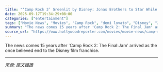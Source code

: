 ```yaml
---
title: "‘Camp Rock 3’ Greenlit by Disney: Jonas Brothers to Star While Demi Lovato Joins as Executive Producer"
date: 2025-09-17T19:34:29+08:00
categories: ["entertainment"]
tags: ["Movie News", "Movies", "Camp Rock", "demi lovato", "Disney", "Joe Jonas", "Jonas Brothers", "Kevin Jonas", "Nick Jonas"]
summary: "The news comes 15 years after 'Camp Rock 2: The Final Jam' arrived as the once believed end to the Disney film franchise."
source_url: "https://www.hollywoodreporter.com/movies/movie-news/camp-rock-3-production-jonas-brothers-demi-lovato-1236373857/"
---
```


The news comes 15 years after 'Camp Rock 2: The Final Jam' arrived as the once believed end to the Disney film franchise.

---

*来源: [原文链接](https://www.hollywoodreporter.com/movies/movie-news/camp-rock-3-production-jonas-brothers-demi-lovato-1236373857/)*
